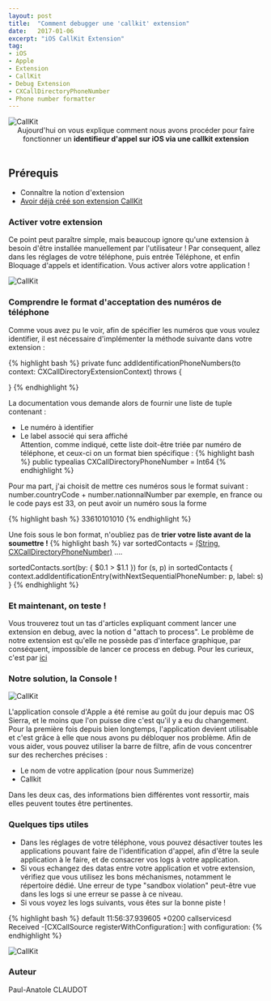 ```yaml
---
layout: post
title:  "Comment debugger une 'callkit' extension"
date:   2017-01-06
excerpt: "iOS CallKit Extension"
tag:
- iOS
- Apple
- Extension
- CallKit
- Debug Extension
- CXCallDirectoryPhoneNumber
- Phone number formatter
---
```


<img src="{{ site.url }}/images/callkit.png" alt="CallKit">

<center>Aujourd'hui on vous explique comment nous avons procéder pour faire fonctionner un <b>identifieur d'appel sur iOS via une callkit extension</b></center><br>

## Prérequis
* Connaître la notion d'extension
* <a target="_blank" rel="nofollow" href="https://www.raywenderlich.com/150015/callkit-tutorial-ios">Avoir déjà créé son extension CallKit</a>  

### Activer votre extension
Ce point peut paraître simple, mais beaucoup ignore qu'une extension à besoin d'être installée manuellement par l'utilisateur !
Par consequent, allez dans les réglages de votre téléphone, puis entrée Téléphone, et enfin Bloquage d'appels et identification.
Vous activer alors votre application !

<img src="{{ site.url }}/images/callkit-settings.png" alt="CallKit">


### Comprendre le format d'acceptation des numéros de téléphone

Comme vous avez pu le voir, afin de spécifier les numéros que vous voulez identifier, il est nécessaire d'implémenter la méthode suivante dans votre extension :

{% highlight bash %}
private func addIdentificationPhoneNumbers(to context: CXCallDirectoryExtensionContext) throws {

}
{% endhighlight %}

La documentation vous demande alors de fournir une liste de tuple contenant :<br>
- Le numéro à identifier<br>
- Le label associé qui sera affiché<br>
Attention, comme indiqué, cette liste doit-être triée par numéro de téléphone, et ceux-ci on un format bien spécifique :
{% highlight bash %}
public typealias CXCallDirectoryPhoneNumber = Int64
{% endhighlight %}

Pour ma part, j'ai choisit de mettre ces numéros sous le format suivant :
number.countryCode + number.nationnalNumber
par exemple, en france ou le code pays est 33, on peut avoir un numéro sous la forme

{% highlight bash %}
33610101010
{% endhighlight %}

Une fois sous le bon format, n'oubliez pas de <b>trier votre liste avant de la soumettre !</b>
{% highlight bash %}
var sortedContacts = [(String, CXCallDirectoryPhoneNumber)]()
....

sortedContacts.sort(by: { $0.1 > $1.1 })
for (s, p) in sortedContacts {
    context.addIdentificationEntry(withNextSequentialPhoneNumber: p, label: s)
}
{% endhighlight %}

### Et maintenant, on teste !

Vous trouverez tout un tas d'articles expliquant comment lancer une extension en debug, avec la notion d "attach to process".
Le problème de notre extension est qu'elle ne possède pas d'interface graphique, par conséquent, impossible de lancer ce process en debug.
Pour les curieux, c'est par <a target="_blank" rel="nofollow" href="http://easynativeextensions.com/how-to-debug-your-ios-extension/">ici</a>  


### Notre solution, la Console !
<img src="{{ site.url }}/images/callkitConsole.png" alt="CallKit">

L'application console d'Apple a été remise au goût du jour depuis mac OS Sierra, et le moins que l'on puisse dire c'est qu'il y a eu du changement.
Pour la première fois depuis bien longtemps, l'application devient utilisable et c'est grâce à elle que nous avons pu débloquer nos problème.
Afin de vous aider, vous pouvez utiliser la barre de filtre, afin de vous concentrer sur des recherches précises :<br>
- Le nom de votre application (pour nous Summerize) <br>
- Callkit <br>

Dans les deux cas, des informations bien différentes vont ressortir, mais elles peuvent toutes être pertinentes.

### Quelques tips utiles

- Dans les réglages de votre téléphone, vous pouvez désactiver toutes les applications pouvant faire de l'identification d'appel, afin d'être la seule application à le faire, et de consacrer vos logs à votre application.<br>
- Si vous echangez des datas entre votre application et votre extension, vérifiez que vous utilisez les bons méchanismes, notamment le répertoire dédié. Une erreur de type "sandbox violation" peut-être vue dans les logs si une erreur se passe à ce niveau.<br>
- Si vous voyez les logs suivants, vous êtes sur la bonne piste !

{% highlight bash %}
default	11:56:37.939605 +0200	callservicesd	Received -[CXCallSource registerWithConfiguration:] with configuration: <private>
{% endhighlight %}

<img src="{{ site.url }}/images/callkit-success.png" alt="CallKit">

### Auteur
Paul-Anatole CLAUDOT
